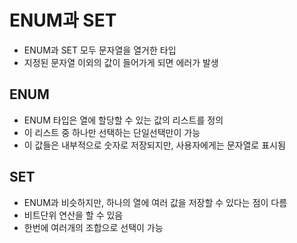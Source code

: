 # ENUM과 SET
- ENUM과 SET 모두 문자열을 열거한 타입
- 지정된 문자열 이외의 값이 들어가게 되면 에러가 발생

## ENUM
- ENUM 타입은 열에 할당할 수 있는 값의 리스트를 정의
- 이 리스트 중 하나만 선택하는 단일선택만이 가능
- 이 값들은 내부적으로 숫자로 저장되지만, 사용자에게는 문자열로 표시됨

## SET
- ENUM과 비슷하지만, 하나의 열에 여러 값을 저장할 수 있다는 점이 다름
- 비트단위 연산을 할 수 있음
- 한번에 여러개의 조합으로 선택이 가능